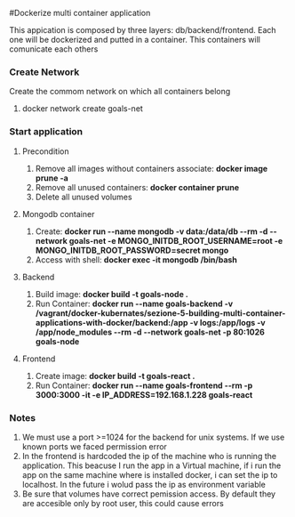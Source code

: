 #Dockerize multi container application

This appication is composed by three layers: db/backend/frontend. Each one will be dockerized and putted in a container. This containers will comunicate each others

### Create Network
Create the commom network on which all containers belong

1. docker network create goals-net

### Start application

1. Precondition
   1. Remove all images without containers associate: **docker image prune -a**
   1. Remove all unused containers: **docker container prune**
   1. Delete all unused volumes
 
1.  Mongodb container
    1. Create: **docker run --name mongodb -v data:/data/db --rm -d --network goals-net -e MONGO_INITDB_ROOT_USERNAME=root -e MONGO_INITDB_ROOT_PASSWORD=secret mongo**
    1. Access with shell: **docker exec -it mongodb /bin/bash**
  
1. Backend 
    1. Build image: **docker build -t goals-node .**
    1. Run Container: **docker run --name goals-backend -v /vagrant/docker-kubernates/sezione-5-building-multi-container-applications-with-docker/backend:/app -v logs:/app/logs -v /app/node_modules --rm -d --network goals-net -p 80:1026 goals-node**

1. Frontend
	1. Create image: **docker build -t goals-react .**
	1. Run Container: **docker run --name goals-frontend --rm -p 3000:3000 -it -e IP_ADDRESS=192.168.1.228 goals-react**


### Notes

1. We must use a port >=1024 for the backend for unix systems. If we use known ports we faced permission error
1. In the frontend is hardcoded the ip of the machine who is running the application. This beacuse I run the app in a Virtual machine, if i run the app on the same machine where is installed docker, i can set the ip to localhost. In the future i wolud pass the ip as environment variable 
1. Be sure that volumes have correct pemission access. By default they are accesible only by root user, this could cause errors
